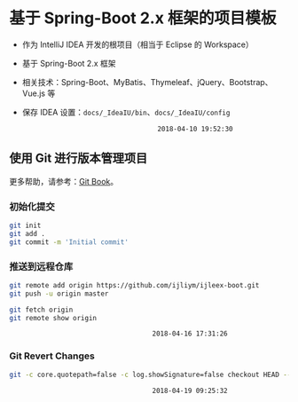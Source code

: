 # 基于 Spring-Boot 2.x 框架的项目模板

* 作为 IntelliJ IDEA 开发的根项目（相当于 Eclipse 的 Workspace）
* 基于 Spring-Boot 2.x 框架
* 相关技术：Spring-Boot、MyBatis、Thymeleaf、jQuery、Bootstrap、Vue.js 等

* 保存 IDEA 设置：`docs/_IdeaIU/bin`、`docs/_IdeaIU/config`

                                        2018-04-10 19:52:30


## 使用 Git 进行版本管理项目

更多帮助，请参考：[Git Book](https://git-scm.com/book/zh/v2)。

### 初始化提交

```bash
git init
git add .
git commit -m 'Initial commit'
```

### 推送到远程仓库

```bash
git remote add origin https://github.com/ijliym/ijleex-boot.git
git push -u origin master

git fetch origin
git remote show origin
```

                                        2018-04-16 17:31:26

### Git Revert Changes
```bash
git -c core.quotepath=false -c log.showSignature=false checkout HEAD -- .idea/copyright/apache_v2_license.xml .idea/copyright/company_lic.xml .idea/copyright/default_lic.xml .idea/copyright/mit_license.xml .idea/copyright/profiles_settings.xml .idea/scopes/com_honeybees.xml .idea/scopes/company.xml .idea/scopes/html_files.xml .idea/scopes/js_css_files.xml .idea/scopes/me_ijleex.xml .idea/scopes/org_springframework.xml
```
                                        2018-04-19 09:25:32


